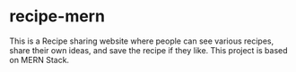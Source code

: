 # recipe-mern
This is a Recipe sharing website where people can see various recipes, share their own ideas, and save the recipe if they like. This project is based on MERN Stack.
